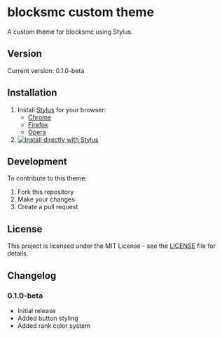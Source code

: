 # blocksmc custom theme

A custom theme for blocksmc using Stylus.

## Version
Current version: 0.1.0-beta

## Installation

1. Install [Stylus](https://add0n.com/stylus.html) for your browser:
   - [Chrome](https://chrome.google.com/webstore/detail/stylus/clngdbkpkpeebahjckkjfobafhncgmne)
   - [Firefox](https://addons.mozilla.org/firefox/addon/styl-us/)
   - [Opera](https://addons.opera.com/extensions/details/stylus/)
2. [![Install directly with Stylus](https://img.shields.io/badge/Install%20directly%20with-Stylus-00adad.svg)](https://raw.githubusercontent.com/9de/blocksmcDarkMode/main/theme.user.css)

## Development

To contribute to this theme:

1. Fork this repository
2. Make your changes
3. Create a pull request

## License

This project is licensed under the MIT License - see the [LICENSE](LICENSE) file for details.

## Changelog

### 0.1.0-beta
- Initial release
- Added button styling
- Added rank color system